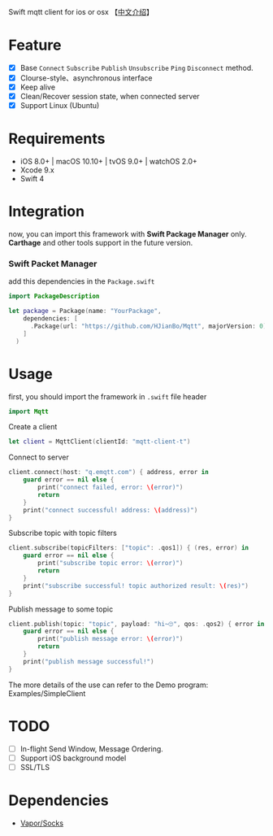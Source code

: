 Swift mqtt client for ios or osx 【[中文介绍](https://github.com/HJianBo/Mqtt/blob/master/README_CN.md)】
# Feature
- [x] Base `Connect` `Subscribe` `Publish` `Unsubscribe` `Ping` `Disconnect` method.
- [x] Clourse-style、asynchronous interface
- [x] Keep alive
- [x] Clean/Recover session state, when connected server
- [x] Support Linux (Ubuntu)

# Requirements
- iOS 8.0+ | macOS 10.10+ | tvOS 9.0+ | watchOS 2.0+
- Xcode 9.x
- Swift 4

# Integration
now, you can import this framework with **Swift Package Manager** only. **Carthage** and other tools support in the future version.

### Swift Packet Manager
add this dependencies in the `Package.swift`
```swift
import PackageDescription

let package = Package(name: "YourPackage",
    dependencies: [
      .Package(url: "https://github.com/HJianBo/Mqtt", majorVersion: 0)
    ]
  )
```

# Usage
first, you should import the framework in `.swift` file header
```swift
import Mqtt
```

Create a client
```swift
let client = MqttClient(clientId: "mqtt-client-t")
```

Connect to server
```swift
client.connect(host: "q.emqtt.com") { address, error in
    guard error == nil else {
        print("connect failed, error: \(error)")
        return
    }
    print("connect successful! address: \(address)")
}
```

Subscribe topic with topic filters
```swift
client.subscribe(topicFilters: ["topic": .qos1]) { (res, error) in 
    guard error == nil else {
        print("subscribe topic error: \(error)")
        return
    }
    print("subscribe successful! topic authorized result: \(res)")
}
```

Publish message to some topic
```swift
client.publish(topic: "topic", payload: "hi~🙄", qos: .qos2) { error in
    guard error == nil else {
        print("publish message error: \(error)")
        return
    }
    print("publish message successful!")
}
```

The more details of the use can refer to the Demo program: Examples/SimpleClient

# TODO
- [ ] In-flight Send Window, Message Ordering.
- [ ] Support iOS background model
- [ ] SSL/TLS

# Dependencies
- [Vapor/Socks](https://github.com/vapor/socks)

